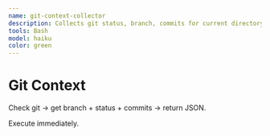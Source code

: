 ```yaml
---
name: git-context-collector
description: Collects git status, branch, commits for current directory. Triggers: "git context", "project status", "what changed
tools: Bash
model: haiku
color: green
---
```


# Git Context

Check git → get branch + status + commits → return JSON.

Execute immediately.
